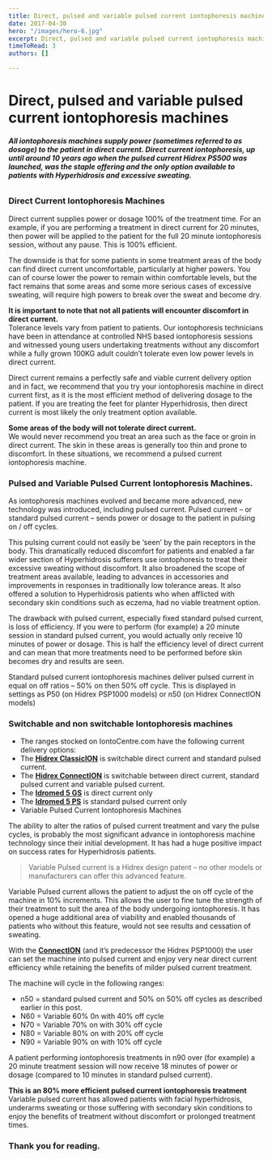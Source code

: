 ```yaml
---
title: Direct, pulsed and variable pulsed current iontophoresis machines
date: 2017-04-30
hero: "/images/hero-6.jpg"
excerpt: Direct, pulsed and variable pulsed current iontophoresis machines
timeToRead: 3
authors: []

---
```

# **Direct, pulsed and variable pulsed current iontophoresis machines**

###### **All iontophoresis machines supply power (sometimes referred to as dosage) to the patient in direct current. Direct current iontophoresis, up until around 10 years ago when the pulsed current Hidrex PS500 was launched, was the staple offering and the only option available to patients with Hyperhidrosis and excessive sweating.**

### Direct Current Iontophoresis Machines

Direct current supplies power or dosage 100% of the treatment time. For an example, if you are performing a treatment in direct current for 20 minutes, then power will be applied to the patient for the full 20 minute iontophoresis session, without any pause. This is 100% efficient.

The downside is that for some patients in some treatment areas of the body can find direct current uncomfortable, particularly at higher powers. You can of course lower the power to remain within comfortable levels, but the fact remains that some areas and some more serious cases of excessive sweating, will require high powers to break over the sweat and become dry.

**It is important to note that not all patients will encounter discomfort in direct current.**  
Tolerance levels vary from patient to patients. Our iontophoresis technicians have been in attendance at controlled NHS based iontophoresis sessions and witnessed young users undertaking treatments without any discomfort while a fully grown 100KG adult couldn’t tolerate even low power levels in direct current.

Direct current remains a perfectly safe and viable current delivery option and in fact, we recommend that you try your iontophoresis machine in direct current first, as it is the most efficient method of delivering dosage to the patient. If you are treating the feet for planter Hyperhidrosis, then direct current is most likely the only treatment option available.

**Some areas of the body will not tolerate direct current.**  
We would never recommend you treat an area such as the face or groin in direct current. The skin in these areas is generally too thin and prone to discomfort. In these situations, we recommend a pulsed current iontophoresis machine.

### Pulsed and Variable Pulsed Current Iontophoresis Machines.

As iontophoresis machines evolved and became more advanced, new technology was introduced, including pulsed current. Pulsed current – or standard pulsed current – sends power or dosage to the patient in pulsing on / off cycles.

This pulsing current could not easily be ‘seen’ by the pain receptors in the body. This dramatically reduced discomfort for patients and enabled a far wider section of Hyperhidrosis sufferers use iontophoresis to treat their excessive sweating without discomfort. It also broadened the scope of treatment areas available, leading to advances in accessories and improvements in responses in traditionally low tolerance areas. It also offered a solution to Hyperhidrosis patients who when afflicted with secondary skin conditions such as eczema, had no viable treatment option.

The drawback with pulsed current, especially fixed standard pulsed current, is loss of efficiency. If you were to perform (for example) a 20 minute session in standard pulsed current, you would actually only receive 10 minutes of power or dosage. This is half the efficiency level of direct current and can mean that more treatments need to be performed before skin becomes dry and results are seen.

Standard pulsed current iontophoresis machines deliver pulsed current in equal on off ratios – 50% on then 50% off cycle. This is displayed in settings as P50 (on Hidrex PSP1000 models) or n50 (on Hidrex ConnectION models)

### Switchable and non switchable Iontophoresis machines

* The ranges stocked on IontoCentre.com have the following current delivery options:
* The [**Hidrex ClassicION**](https://www.iontocentre.com/product-category/iontophoresis-machines/hidrex-classicion/) is switchable direct current and standard pulsed current.
* The [**Hidrex ConnectION**](https://www.iontocentre.com/product-category/iontophoresis-machines/hidrex-connection/) is switchable between direct current, standard pulsed current and variable pulsed current.
* The [**Idromed 5 GS**](https://www.iontocentre.com/product-category/iontophoresis-machines/idromed-5gs-machines/) is direct current only
* The [**Idromed 5 PS**](https://www.iontocentre.com/product-category/iontophoresis-machines/idromed-5ps-machines/) is standard pulsed current only
* Variable Pulsed Current Iontophoresis Machines

The ability to alter the ratios of pulsed current treatment and vary the pulse cycles, is probably the most significant advance in iontophoresis machine technology since their initial development. It has had a huge positive impact on success rates for Hyperhidrosis patients.

> Variable Pulsed current is a Hidrex design patent – no other models or manufacturers can offer this advanced feature.

Variable Pulsed current allows the patient to adjust the on off cycle of the machine in 10% increments. This allows the user to fine tune the strength of their treatment to suit the area of the body undergoing iontophoresis. It has opened a huge additional area of viability and enabled thousands of patients who without this feature, would not see results and cessation of sweating.

With the [**ConnectION**](https://www.iontocentre.com/product/hidrex-connection-direct-variable-pulsed-current-iontophoresis-hands-feet-underarms/) (and it’s predecessor the Hidrex PSP1000) the user can set the machine into pulsed current and enjoy very near direct current efficiency while retaining the benefits of milder pulsed current treatment.

The machine will cycle in the following ranges:

* n50 = standard pulsed current and 50% on 50% off cycles as described earlier in this post.
* N60 = Variable 60% 0n with 40% off cycle
* N70 = Variable 70% on with 30% off cycle
* N80 = Variable 80% on with 20% off cycle
* N90 = Variable 90% on with 10% off cycle

A patient performing iontophoresis treatments in n90 over (for example) a 20 minute treatment session will now receive 18 minutes of power or dosage (compared to 10 minutes in standard pulsed current).

**This is an 80% more efficient pulsed current iontophoresis treatment**  
Variable pulsed current has allowed patients with facial hyperhidrosis, underarms sweating or those suffering with secondary skin conditions to enjoy the benefits of treatment without discomfort or prolonged treatment times.

### **Thank you for reading.**